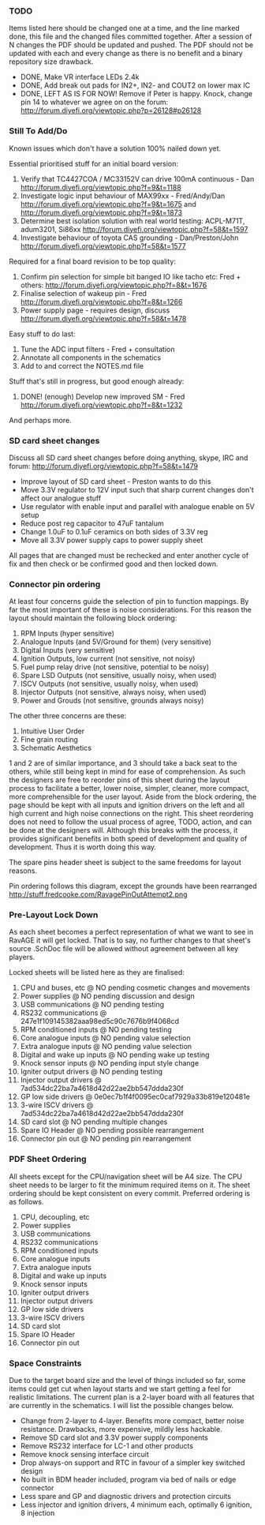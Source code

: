 ### TODO

Items listed here should be changed one at a time, and the line marked done, this
file and the changed files committed together. After a session of N changes the
PDF should be updated and pushed. The PDF should not be updated with each and
every change as there is no benefit and a binary repository size drawback.

 - DONE, Make VR interface LEDs 2.4k
 - DONE, Add break out pads for IN2+, IN2- and COUT2 on lower max IC
 - DONE, LEFT AS IS FOR NOW! Remove if Peter is happy. Knock, change pin 14 to whatever we agree on on the forum: http://forum.diyefi.org/viewtopic.php?p=26128#p26128

### Still To Add/Do

Known issues which don't have a solution 100% nailed down yet.

Essential prioritised stuff for an initial board version:

 1. Verify that TC4427COA / MC33152V can drive 100mA continuous - Dan http://forum.diyefi.org/viewtopic.php?f=9&t=1188
 2. Investigate logic input behaviour of MAX99xx - Fred/Andy/Dan http://forum.diyefi.org/viewtopic.php?f=9&t=1675 and http://forum.diyefi.org/viewtopic.php?f=9&t=1873
 3. Determine best isolation solution with real world testing: ACPL-M71T, adum3201, Si86xx http://forum.diyefi.org/viewtopic.php?f=58&t=1597
 4. Investigate behaviour of toyota CAS grounding - Dan/Preston/John http://forum.diyefi.org/viewtopic.php?f=58&t=1577

Required for a final board revision to be top quality:

 1. Confirm pin selection for simple bit banged IO like tacho etc: Fred + others: http://forum.diyefi.org/viewtopic.php?f=8&t=1676
 2. Finalise selection of wakeup pin - Fred http://forum.diyefi.org/viewtopic.php?f=8&t=1266
 3. Power supply page - requires design, discuss http://forum.diyefi.org/viewtopic.php?f=58&t=1478

Easy stuff to do last:

 1. Tune the ADC input filters - Fred + consultation
 2. Annotate all components in the schematics
 3. Add to and correct the NOTES.md file

Stuff that's still in progress, but good enough already:

 1. DONE! (enough) Develop new improved SM - Fred http://forum.diyefi.org/viewtopic.php?f=8&t=1232

And perhaps more.

### SD card sheet changes

Discuss all SD card sheet changes before doing anything, skype, IRC and forum: http://forum.diyefi.org/viewtopic.php?f=58&t=1479

 - Improve layout of SD card sheet - Preston wants to do this
 - Move 3.3V regulator to 12V input such that sharp current changes don't affect our analogue stuff
 - Use regulator with enable input and parallel with analogue enable on 5V setup
 - Reduce post reg capacitor to 47uF tantalum
 - Change 1.0uF to 0.1uF ceramics on both sides of 3.3V reg
 - Move all 3.3V power supply caps to power supply sheet

All pages that are changed must be rechecked and enter another cycle of fix and
then check or be confirmed good and then locked down.

### Connector pin ordering

At least four concerns guide the selection of pin to function mappings. By far
the most important of these is noise considerations. For this reason the layout
should maintain the following block ordering:

 1. RPM Inputs (hyper sensitive)
 2. Analogue Inputs (and 5V/Ground for them) (very sensitive)
 3. Digital Inputs (very sensitive)
 4. Ignition Outputs, low current (not sensitive, not noisy)
 5. Fuel pump relay drive (not sensitive, potential to be noisy)
 6. Spare LSD Outputs (not sensitive, usually noisy, when used)
 7. ISCV Outputs (not sensitive, usually noisy, when used)
 8. Injector Outputs (not sensitive, always noisy, when used)
 9. Power and Grouds (not sensitive, grounds always noisy)

The other three concerns are these:

 1. Intuitive User Order
 2. Fine grain routing
 3. Schematic Aesthetics

1 and 2 are of similar importance, and 3 should take a back seat to the others,
while still being kept in mind for ease of comprehension. As such the designers
are free to reorder pins of this sheet during the layout process to facilitate a
better, lower noise, simpler, cleaner, more compact, more comprehensible for the
user layout. Aside from the block ordering, the page should be kept with all
inputs and ignition drivers on the left and all high current and high noise
connections on the right. This sheet reordering does not need to follow the
usual process of agree, TODO, action, and can be done at the designers will.
Although this breaks with the process, it provides significant benefits in both
speed of development and quality of development. Thus it is worth doing this way.

The spare pins header sheet is subject to the same freedoms for layout reasons.

Pin ordering follows this diagram, except the grounds have been rearranged http://stuff.fredcooke.com/RavagePinOutAttempt2.png

### Pre-Layout Lock Down

As each sheet becomes a perfect representation of what we want to see in RavAGE
it will get locked. That is to say, no further changes to that sheet's source
.SchDoc file will be allowed without agreement between all key players.

Locked sheets will be listed here as they are finalised:

 1.  CPU and buses, etc @ NO pending cosmetic changes and movements
 2.  Power supplies @ NO pending discussion and design
 3.  USB communications @ NO pending testing
 4.  RS232 communications @ 247e1f109145382aaa98ed5c90c7676b9f4068cd
 5.  RPM conditioned inputs @ NO pending testing
 6.  Core analogue inputs @ NO pending value selection
 7.  Extra analogue inputs @ NO pending value selection
 8.  Digital and wake up inputs @ NO pending wake up testing
 9.  Knock sensor inputs @ NO pending input style change
 10. Igniter output drivers @ NO pending testing
 11. Injector output drivers @ 7ad534dc22ba7a4618d42d22ae2bb547ddda230f
 12. GP low side drivers @ 0e0ec7b1f4f0095ec0caf7929a33b819e120481e
 13. 3-wire ISCV drivers @ 7ad534dc22ba7a4618d42d22ae2bb547ddda230f
 14. SD card slot @ NO pending multiple changes
 15. Spare IO Header @ NO pending possible rearrangement
 16. Connector pin out @ NO pending pin rearrangement

### PDF Sheet Ordering

All sheets except for the CPU/navigation sheet will be A4 size. The CPU sheet
needs to be larger to fit the minimum required items on it. The sheet ordering
should be kept consistent on every commit. Preferred ordering is as follows.

 1.  CPU, decoupling, etc
 2.  Power supplies
 3.  USB communications
 4.  RS232 communications
 5.  RPM conditioned inputs
 6.  Core analogue inputs
 7.  Extra analogue inputs
 8.  Digital and wake up inputs
 9.  Knock sensor inputs
 10. Igniter output drivers
 11. Injector output drivers
 12. GP low side drivers
 13. 3-wire ISCV drivers
 14. SD card slot
 15. Spare IO Header
 16. Connector pin out

### Space Constraints

Due to the target board size and the level of things included so far, some
items could get cut when layout starts and we start getting a feel for
realistic limitations. The current plan is a 2-layer board with all features
that are currently in the schematics. I will list the possible changes below.

 - Change from 2-layer to 4-layer. Benefits more compact, better noise resistance. Drawbacks, more expensive, mildly less hackable.
 - Remove SD card slot and 3.3V power supply components
 - Remove RS232 interface for LC-1 and other products
 - Remove knock sensing interface circuit
 - Drop always-on support and RTC in favour of a simpler key switched design
 - No built in BDM header included, program via bed of nails or edge connector
 - Less spare and GP and diagnostic drivers and protection circuits
 - Less injector and ignition drivers, 4 minimum each, optimally 6 ignition, 8 injection
